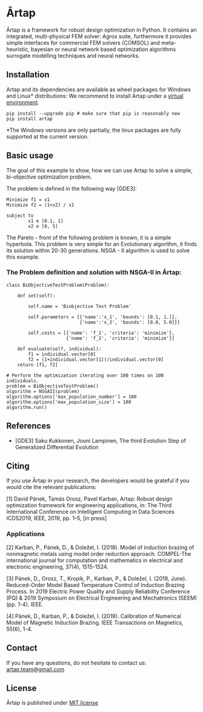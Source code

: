 # Ārtap

Ārtap is a framework for robust design optimization in Python. It contains an integrated, multi-physical FEM solver: Agros suite, furthermore it provides simple interfaces for commercial FEM solvers (COMSOL) and meta-heuristic, bayesian or neural network based optimization algorithms surrogate modelling techniques and neural networks.

## Installation

Artap and its dependencies are available as wheel packages for Windows and Linux* distributions:
We recommend to install Artap under a [virtual environment](https://docs.python.org/3/tutorial/venv.html).

    pip install --upgrade pip # make sure that pip is reasonably new
    pip install artap

*The Windows versions are only partially, the linux packages are fully supported at the current version.

## Basic usage

The goal of this example to show, how we can use Artap to solve a simple, bi-objective optimization problem.

The problem is defined in the following way [GDE3]:

    Minimize f1 = x1
    Minimize f2 = (1+x2) / x1

    subject to
            x1 e [0.1, 1]
            x2 e [0, 5]

The Pareto - front of the following problem is known, it is a simple hyperbola. This problem is very simple for an Evolutionary algorithm, it finds its solution within 20-30 generations.
 NSGA - II algorithm is used to solve this example.

### The Problem definition and solution with NSGA-II in Ārtap:

    class BiObjectiveTestProblem(Problem):

        def set(self):

            self.name = 'Biobjective Test Problem'
            
            self.parameters = [{'name':'x_1', 'bounds': [0.1, 1.]},
                               {'name':'x_2', 'bounds': [0.0, 5.0]}]

            self.costs = [{'name': 'f_1', 'criteria': 'minimize'},
                          {'name': 'f_2', 'criteria': 'minimize'}]

        def evaluate(self, individual):
            f1 = individual.vector[0]
            f2 = (1+individual.vector[1])/individual.vector[0]
        return [f1, f2]
 
    # Perform the optimization iterating over 100 times on 100 individuals.
    problem = BiObjectiveTestProblem()
    algorithm = NSGAII(problem)
    algorithm.options['max_population_number'] = 100
    algorithm.options['max_population_size'] = 100
    algorithm.run()

## References

* [GDE3] Saku Kukkonen, Jouni Lampinen, The third Evolution Step of Generalized Differential Evolution


## Citing

If you use Ārtap in your research, the developers would be grateful if you would cite the relevant publications:

[1] David Pánek, Tamás Orosz, Pavel Karban, Artap: Robust design optimization framework for engineering applications, in: The Third International Conference on Intelligent Computing in Data Sciences ICDS2019, IEEE, 2019, pp. 1–5, [in press]

### Applications
[2] Karban, P., Pánek, D., & Doležel, I. (2018). Model of induction brazing of nonmagnetic metals using model order reduction approach. COMPEL-The international journal for computation and mathematics in electrical and electronic engineering, 37(4), 1515-1524.

[3] Pánek, D., Orosz, T., Kropík, P., Karban, P., & Doležel, I. (2019, June). Reduced-Order Model Based Temperature Control of Induction Brazing Process. In 2019 Electric Power Quality and Supply Reliability Conference (PQ) & 2019 Symposium on Electrical Engineering and Mechatronics (SEEM) (pp. 1-4). IEEE.

[4] Pánek, D., Karban, P., & Doležel, I. (2019). Calibration of Numerical Model of Magnetic Induction Brazing. IEEE Transactions on Magnetics, 55(6), 1-4.

## Contact

If you have any questions, do not hesitate to contact us: artap.team@gmail.com

## License

Ārtap is published under [MIT license](https://en.wikipedia.org/wiki/MIT_License)
